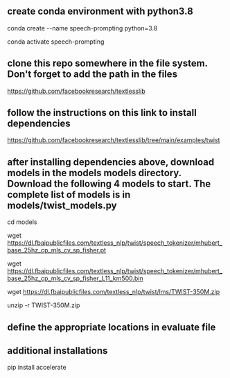 
## create conda environment with python3.8
conda create --name speech-prompting python=3.8

conda activate speech-prompting

## clone this repo somewhere in the file system. Don't forget to add the path in the files
https://github.com/facebookresearch/textlesslib

## follow the instructions on this link to install dependencies
https://github.com/facebookresearch/textlesslib/tree/main/examples/twist

## after installing dependencies above, download models in the models models directory. Download the following 4 models to start. The complete list of models is in models/twist_models.py
cd models

wget https://dl.fbaipublicfiles.com/textless_nlp/twist/speech_tokenizer/mhubert_base_25hz_cp_mls_cv_sp_fisher.pt

wget https://dl.fbaipublicfiles.com/textless_nlp/twist/speech_tokenizer/mhubert_base_25hz_cp_mls_cv_sp_fisher_L11_km500.bin

wget https://dl.fbaipublicfiles.com/textless_nlp/twist/lms/TWIST-350M.zip

unzip -r TWIST-350M.zip

## define the appropriate locations in evaluate file


## additional installations
pip install accelerate


